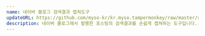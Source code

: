 ```yaml
---
name: 네이버 블로그 검색결과 캡쳐도구
updateURL: https://github.com/myso-kr/kr.myso.tampermonkey/raw/master/service/com.naver.blog-screenshot.search.user.js
description: 네이버 블로그에서 발행한 포스팅의 검색결과를 손쉽게 캡쳐하는 도구입니다. 
---
```

